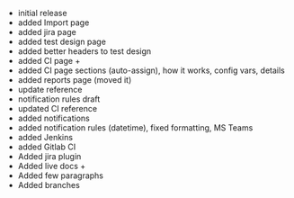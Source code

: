 * initial release
* added Import page
* added jira page
* added test design page
* added better headers to test design
* added CI page +
* added CI page sections (auto-assign), how it works, config vars, details
* added reports page (moved it)
* update reference
* notification rules draft
* updated CI reference
* added notifications
* added notification rules (datetime), fixed formatting, MS Teams
* added Jenkins
* added Gitlab CI
* Added jira plugin
* Added live docs +
* Added few paragraphs
* Added branches
